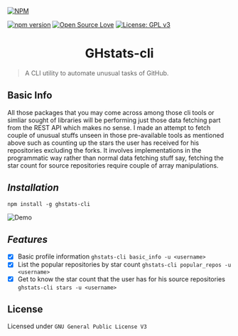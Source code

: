 [![NPM](https://nodei.co/npm/ghstats-cli.png)](https://nodei.co/npm/ghstats-cli/)

[![npm version](https://badge.fury.io/js/ghstats-cli.svg)](https://badge.fury.io/js/ghstats-cli) [![Open Source Love](https://badges.frapsoft.com/os/v1/open-source.png?v=103)](https://github.com/ellerbrock/open-source-badges/)
[![License: GPL v3](https://img.shields.io/badge/License-GPLv3-blue.svg)](https://github.com/jamesgeorge007/ghstats-cli/blob/master/LICENSE)

<h1 align="center"> GHstats-cli </h1>

> A CLI utility to automate unusual tasks of GitHub.

## Basic Info

All those packages that you may come across among those cli tools or simliar sought of libraries will be performing just those data fetching part from the REST API which makes no sense. I made an attempt to fetch couple of unusual stuffs unseen in those pre-available tools as mentioned above such as counting up the stars the user has received for his repositories excluding the forks. It involves implementations in the programmatic way rather than normal data fetching stuff say, fetching the star count for source repositories require couple of array manipulations.

## *Installation*

`npm install -g ghstats-cli`

![Demo](https://github.com/jamesgeorge007/ghstats-cli/blob/master/assets/screencast.gif)

## *Features*

- [x] Basic profile information `ghstats-cli basic_info -u <username>`
- [x] List the popular repositories by star count `ghstats-cli popular_repos -u <username>`
- [x] Get to know the star count that the user has for his source repositories `ghstats-cli stars -u <username>`

## License

Licensed under `GNU General Public License V3`	

